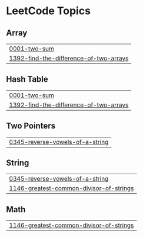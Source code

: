 

<!---LeetCode Topics Start-->
# LeetCode Topics
## Array
|  |
| ------- |
| [0001-two-sum](https://github.com/v0y49e3r/GitHubb/tree/master/0001-two-sum) |
| [1392-find-the-difference-of-two-arrays](https://github.com/v0y49e3r/GitHubb/tree/master/1392-find-the-difference-of-two-arrays) |
## Hash Table
|  |
| ------- |
| [0001-two-sum](https://github.com/v0y49e3r/GitHubb/tree/master/0001-two-sum) |
| [1392-find-the-difference-of-two-arrays](https://github.com/v0y49e3r/GitHubb/tree/master/1392-find-the-difference-of-two-arrays) |
## Two Pointers
|  |
| ------- |
| [0345-reverse-vowels-of-a-string](https://github.com/v0y49e3r/GitHubb/tree/master/0345-reverse-vowels-of-a-string) |
## String
|  |
| ------- |
| [0345-reverse-vowels-of-a-string](https://github.com/v0y49e3r/GitHubb/tree/master/0345-reverse-vowels-of-a-string) |
| [1146-greatest-common-divisor-of-strings](https://github.com/v0y49e3r/GitHubb/tree/master/1146-greatest-common-divisor-of-strings) |
## Math
|  |
| ------- |
| [1146-greatest-common-divisor-of-strings](https://github.com/v0y49e3r/GitHubb/tree/master/1146-greatest-common-divisor-of-strings) |
<!---LeetCode Topics End-->